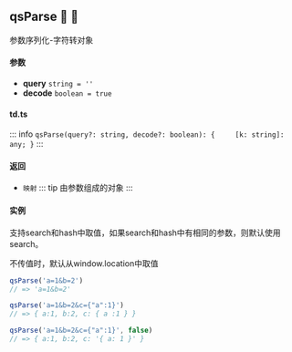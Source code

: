 ## qsParse :tada: :100: 
参数序列化-字符转对象
#### 参数 
- **query** `string = ''`  
- **decode** `boolean = true`  
#### td.ts
::: info
`qsParse(query?: string, decode?: boolean): {     [k: string]: any; }`
:::
#### 返回 
- `映射` 
::: tip
由参数组成的对象
:::
#### 实例 
支持search和hash中取值，如果search和hash中有相同的参数，则默认使用search。

不传值时，默认从window.location中取值


```ts
qsParse('a=1&b=2')
// => 'a=1&b=2'
```
```ts
qsParse('a=1&b=2&c={"a":1}')
// => { a:1, b:2, c: { a :1 } }
```
```ts
qsParse('a=1&b=2&c={"a":1}', false)
// => { a:1, b:2, c: '{ a: 1 }' }
```
